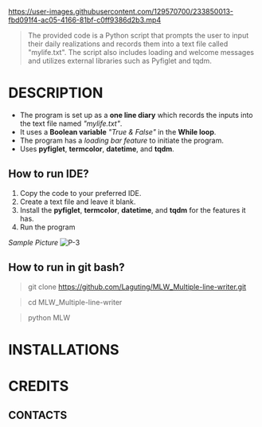 https://user-images.githubusercontent.com/129570700/233850013-fbd091f4-ac05-4166-81bf-c0ff9386d2b3.mp4
> The provided code is a Python script that prompts the user to input their daily realizations and records them into a text file called "mylife.txt". The script also includes loading and welcome messages and utilizes external libraries such as Pyfiglet and tqdm.

# DESCRIPTION
- The program is set up as a **one line  diary** which records the inputs into the text file named *"mylife.txt"*.
- It uses a **Boolean variable** *"True & False"* in the **While loop**.
- The program has a *loading bar feature* to initiate the program.
- Uses **pyfiglet**, **termcolor**, **datetime**, and **tqdm**.

## How to run IDE?
1. Copy the code to your preferred IDE.
2. Create a text file and leave it blank.
3. Install the **pyfiglet**, **termcolor**, **datetime**, and **tqdm** for the features it has. 
4. Run the program

*Sample Picture*
![P-3](https://user-images.githubusercontent.com/129570700/233852050-f626cd9c-1206-4bbf-a160-099fc4894b22.PNG)

## How to run in git bash?
> git clone https://github.com/Laguting/MLW_Multiple-line-writer.git

> cd MLW_Multiple-line-writer

> python MLW

# INSTALLATIONS
# CREDITS
## CONTACTS
